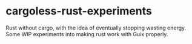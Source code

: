 # cargoless-rust-experiments

Rust without cargo, with the idea of eventually stopping wasting energy.  Some WIP experiments into making rust work with Guix properly.